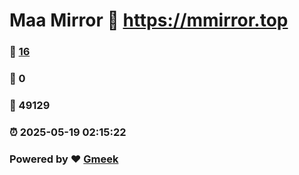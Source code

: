 # Maa Mirror :link: https://mmirror.top 
### :page_facing_up: [16](https://mmirror.top/tag.html) 
### :speech_balloon: 0 
### :hibiscus: 49129 
### :alarm_clock: 2025-05-19 02:15:22 
### Powered by :heart: [Gmeek](https://github.com/Meekdai/Gmeek)
